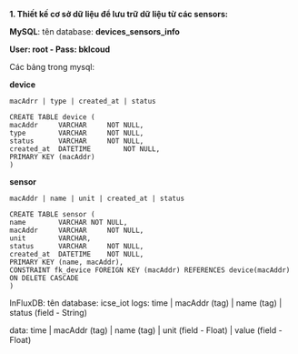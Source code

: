 	 	 	
**1. Thiết kế cơ sở dữ liệu để lưu trữ dữ liệu từ các sensors:**

**MySQL**: tên database: **devices_sensors_info**

**User: root - Pass: bklcoud**

Các bảng trong mysql: 

**device**

	macAdrr | type | created_at | status
	
	CREATE TABLE device (
	macAddr 	VARCHAR 	NOT NULL,
	type		VARCHAR 	NOT NULL,
	status 		VARCHAR 	NOT NULL,
	created_at 	DATETIME 		NOT NULL,
	PRIMARY KEY (macAddr)
	)


**sensor**

	macAddr | name | unit | created_at | status 
	
	CREATE TABLE sensor (
	name 		VARCHAR	NOT NULL,
	macAddr 	VARCHAR 	NOT NULL,
	unit 		VARCHAR,
	status 		VARCHAR 	NOT NULL,
	created_at 	DATETIME	NOT NULL,
	PRIMARY KEY (name, macAddr),
	CONSTRAINT fk_device FOREIGN KEY (macAddr) REFERENCES device(macAddr) ON DELETE CASCADE
	)


InFluxDB:  tên database: icse_iot
logs:
time | macAddr (tag) | name (tag) | status (field - String)

data:
time | macAddr (tag)  | name (tag) | unit (field - Float) | value (field - Float)


